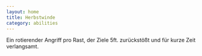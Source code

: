 ```yaml
---
layout: home
title: Herbstwinde
category: abilities
---
```


Ein rotierender Angriff pro Rast, der Ziele 5ft. zurückstößt und für kurze Zeit verlangsamt.